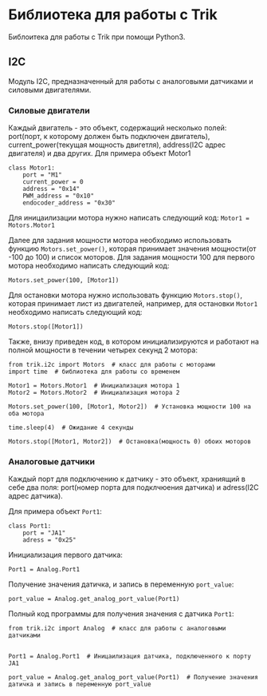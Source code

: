 # Библиотека для работы c Trik
Библоитека для работы с Trik при помощи Python3. 

## I2C
Модуль I2C, предназначенный для работы с аналоговыми датчиками и силовыми двигателями.

### Силовые двигатели

Каждый двигатель - это объект, содержащий несколько полей: port(порт, к которому должен быть подключен двигатель), current_power(текущая мощность двигетля), address(I2C адрес двигателя) и два других.
Для примера объект Motor1
```
class Motor1:
    port = "M1"
    current_power = 0
    address = "0x14"
    PWM_address = "0x10"
    endocoder_address = "0x30"
```

Для иницаилизации мотора нужно написать следующий код:
```Motor1 = Motors.Motor1```

Далее для задания мощности мотора необходимо использовать функцию ```Motors.set_power()```, которая принимает значения мощности(от -100 до 100) и список моторов. Для задания мощности 100 для первого мотора необходимо написать следующий код:
```
Motors.set_power(100, [Motor1])
```

Для остановки мотора нужно использовать функцию ```Motors.stop()```, которая принимает лист из двигателей, например, для остановки ```Motor1``` необходимо написать следующий код:
```
Motors.stop([Motor1])
```

Также, внизу приведен код, в котором инициализируются и работают на полной мощности в течении четырех секунд 2 мотора:

```
from trik.i2c import Motors  # класс для работы с моторами 
import time  # библиотека для работы со временем

Motor1 = Motors.Motor1  # Инициализация мотора 1
Motor2 = Motors.Motor2  # Инициализация мотора 2

Motors.set_power(100, [Motor1, Motor2])  # Установка мощности 100 на оба мотора

time.sleep(4)  # Ожидание 4 секунды

Motors.stop([Motor1, Motor2])  # Остановка(мощность 0) обоих моторов
```

### Аналоговые датчики
Каждый порт для подключению к датчику - это объект, храниящий в себе два поля: port(номер порта для подклчюения датчика) и adress(I2C адрес датчика).

Для примера объект ```Port1```:
```
class Port1:
    port = "JA1"
    adress = "0x25"
```

Инициализация первого датчика:
```
Port1 = Analog.Port1
```

Получение значения датичка, и запись в переменную ```port_value```:
```
port_value = Analog.get_analog_port_value(Port1)
```

Полный код программы для получения значения с датчика ```Port1```:
```
from trik.i2c import Analog  # класс для работы с аналоговыми датчиками


Port1 = Analog.Port1  # Иницаилизация датчика, подключенного к порту JA1

port_value = Analog.get_analog_port_value(Port1)  # Получение значения датичка и запись в переменную port_value
```
